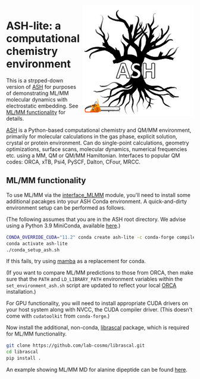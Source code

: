 <img src="ash-simple-logo-letterbig.png" alt="drawing" width="300" align="right"/>

# ASH-lite: a computational chemistry environment

This is a strpped-down version of [ASH](https://github.com/lohedges/ash) for purposes of demonstrating ML/MM
molecular dynamics with electrostatic embedding. See
[ML/MM functionality](#mlmm-functionality) for details.

[ASH](https://github.com/lohedges/ash) is a Python-based computational chemistry and QM/MM environment, primarily
for molecular calculations in the gas phase, explicit solution, crystal or
protein environment. Can do single-point calculations, geometry optimizations,
surface scans, molecular dynamics, numerical frequencies etc. using a MM, QM
or QM/MM Hamiltonian.  Interfaces to popular QM codes: ORCA, xTB, Psi4,
PySCF, Dalton, CFour, MRCC.

## ML/MM functionality

To use ML/MM via the [interface_MLMM](interfaces/interface_MLMM.py) module, you'll need to install some
additional pacakges into your ASH Conda environment. A quick-and-dirty
environment setup can be performed as follows.

(The following assumes that you are in the ASH root directory. We advise
using a Python 3.9 MiniConda, available [here](https://repo.anaconda.com/miniconda/Miniconda3-py39_4.12.0-Linux-x86_64.sh).)

```sh
CONDA_OVERRIDE_CUDA="11.2" conda create ash-lite -c conda-forge compilers eigen jax jaxlib=\*=cuda\* mdtraj openmm pytorch-gpu torchani
conda activate ash-lite
./conda_setup_ash.sh
```

If this fails, try using [mamba](https://github.com/mamba-org/mamba) as a replacement for conda.

(If you want to compare ML/MM predictions to those from ORCA, then make sure
that the `PATH` and `LD_LIBRARY_PATH` environment variables within the
`set_environment_ash.sh` script are updated to reflect your local
[ORCA](https://www.orcasoftware.de/tutorials_orca/) installation.)

For GPU functionality, you will need to install appropriate CUDA drivers on
your host system along with NVCC, the CUDA compiler driver. (This doesn't come
with `cudatoolkit` from `conda-forge`.)

Now install the additional, non-conda, [librascal](https://github.com/lab-cosmo/librascal) package, which is required for ML/MM
functionality.

```sh
git clone https://github.com/lab-cosmo/librascal.git
cd librascal
pip install .
```

An example showing ML/MM MD for alanine dipeptide can be found
[here](examples/mlmm_examples/mlmm_md.py).
